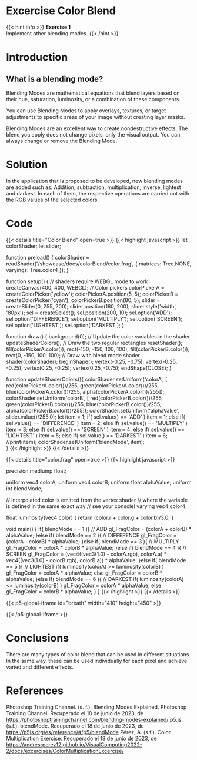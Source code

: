 # Excercise Color Blend

{{< hint info >}}
**Exercise 1**  
Implement other blending modes.
{{< /hint >}}

# Introduction
## What is a blending mode?
Blending Modes are mathematical equations that blend layers based on their hue, saturation, luminosity, or a combination of these components.

You can use Blending Modes to apply overlays, textures, or target adjustments to specific areas of your image without creating layer masks.

Blending Modes are an excellent way to create nondestructive effects. The blend you apply does not change pixels, only the visual output. You can always change or remove the Blending Mode.

# Solution
In the application that is proposed to be developed, new blending modes are added such as:
Addition, subtraction, multiplication, inverse, lightest and darkest. In each of them, the respective operations are carried out with the RGB values ​​of the selected colors.

# Code


{{< details title="Color Blend" open=true >}}
{{< highlight javascript >}}
let colorShader;
let slider;

function preload() {
   colorShader = readShader('/showcase/docs/colorBlend/color.frag',
                          { matrices: Tree.NONE, varyings: Tree.color4 });
}

function setup() {
  // shaders require WEBGL mode to work
  createCanvas(400, 400, WEBGL);
  // Color pickers
  colorPickerA = createColorPicker('yellow');
  colorPickerA.position(5, 5);
  colorPickerB = createColorPicker('cyan');
  colorPickerB.position(80, 5);
  slider = createSlider(0, 255, 200);
  slider.position(160, 200);
  slider.style('width', '80px');
  sel = createSelect();
  sel.position(200, 10);
  sel.option('ADD');
  sel.option('DIFFERENCE');
  sel.option('MULTIPLY');
  sel.option('SCREEN');
  sel.option('LIGHTEST');
  sel.option('DARKEST');
}

function draw() {
  background(0);
  // Update the color variables in the shader
  updateShaderColors();
  // Draw the two regular rectangles
  resetShader();
  fill(colorPickerA.color());
  rect(-150, -150, 100, 100);
  fill(colorPickerB.color());
  rect(0, -150, 100, 100);
  // Draw with blend mode shader
  shader(colorShader);
  beginShape();
  vertex(-0.25, -0.75);
  vertex(-0.25, -0.25);
  vertex(0.25, -0.25);
  vertex(0.25, -0.75);
  endShape(CLOSE);
}

function updateShaderColors(){
    colorShader.setUniform('colorA', [ red(colorPickerA.color())/255,
                                        green(colorPickerA.color())/255,
                                        blue(colorPickerA.color())/255,
                                        alpha(colorPickerA.color())/255]);
    colorShader.setUniform('colorB', [  red(colorPickerB.color())/255,
                                        green(colorPickerB.color())/255,
                                        blue(colorPickerB.color())/255,
                                        alpha(colorPickerB.color())/255]);
    colorShader.setUniform('alphaValue', slider.value()/255.0);
    let item = 1;
    if( sel.value() == 'ADD' ) item = 1;
    else if( sel.value() == 'DIFFERENCE' ) item = 2;
    else if( sel.value() == 'MULTIPLY' ) item = 3;
    else if( sel.value() == 'SCREEN' ) item = 4;
    else if( sel.value() == 'LIGHTEST' ) item = 5;
    else if( sel.value() == 'DARKEST' ) item = 6;
    //print(item);
    colorShader.setUniform('blendMode', item);                                      
}
{{< /highlight >}}
{{< /details >}} 

{{< details title="color.frag" open=true >}}
{{< highlight javascript >}}

precision mediump float;

uniform vec4 colorA;
uniform vec4 colorB;
uniform float alphaValue;
uniform int blendMode;

// interpolated color is emitted from the vertex shader
// where the variable is defined in the same exact way
// see your console!
varying vec4 color4;

float luminosity(vec4 color) {
  return (color.r + color.g + color.b)/3.0;
}

void main() {
  if( blendMode == 1 ){ // ADD
    gl_FragColor = (colorA + colorB) * alphaValue;
  }else if( blendMode == 2 ){ // DIFFERENCE
    gl_FragColor = (colorA - colorB) * alphaValue;
  }else if( blendMode == 3 ){ // MULTIPLY
    gl_FragColor = colorA * colorB * alphaValue;
  }else if( blendMode == 4 ){ // SCREEN
    gl_FragColor = (vec4((vec3(1.0) - colorA.rgb), colorA.a) * vec4((vec3(1.0) - colorB.rgb), colorB.a)) * alphaValue;
  }else if( blendMode == 5 ){ // LIGHTEST
    if( luminosity(colorA) >= luminosity(colorB) ) gl_FragColor = colorA * alphaValue;
    else gl_FragColor = colorB * alphaValue;
  }else if( blendMode == 6 ){ // DARKEST
    if( luminosity(colorA) <= luminosity(colorB) ) gl_FragColor = colorA * alphaValue;
    else gl_FragColor = colorB * alphaValue;
  }
}
{{< /highlight >}}
{{< /details >}} 


{{< p5-global-iframe id="breath" width="410" height="450" >}}
<script src="https://cdnjs.cloudflare.com/ajax/libs/p5.js/1.5.0/p5.js"></script>
<script src=https://cdn.jsdelivr.net/gh/VisualComputing/p5.treegl/p5.treegl.min.js></script>
<script src="https://cdnjs.cloudflare.com/ajax/libs/p5.js/1.5.0/addons/p5.sound.min.js"></script>
<script src="/showcase/docs/colorBlend/app.js"></script>
{{< /p5-global-iframe >}}

# Conclusions
There are many types of color blend that can be used in different situations. In the same way, these can be used individually for each pixel and achieve varied and different effects.
# References
Photoshop Training Channel. (s. f.). Blending Modes Explained. Photoshop Training Channel. Recuperado el 18 de junio de 2023, de https://photoshoptrainingchannel.com/blending-modes-explained/
p5.js. (s.f.). blendMode. Recuperado el 18 de junio de 2023, de https://p5js.org/es/reference/#/p5/blendMode
Pérez, A. (s.f.). Color Multiplication Exercise. Recuperado el 18 de junio de 2023, de https://andresrperez12.github.io/VisualComputing2022-2/docs/excercises/ColorMultiplicationExcercise/
